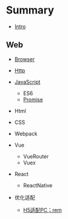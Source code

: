 # Summary

* [Intro](README.md)

## Web

* [Browser](./web/Browser.md)
* [Http](./web/Http.md)
* [JavaScript](./web/JavaScript.md)
    * ES6
    * [Promise](./web/Promise.md)

* Html
* CSS
* Webpack
* Vue
    * VueRouter
    * Vuex
* React
    * ReactNative
* 优化适配
    * [H5适配PC；rem](./web/rem.md)

